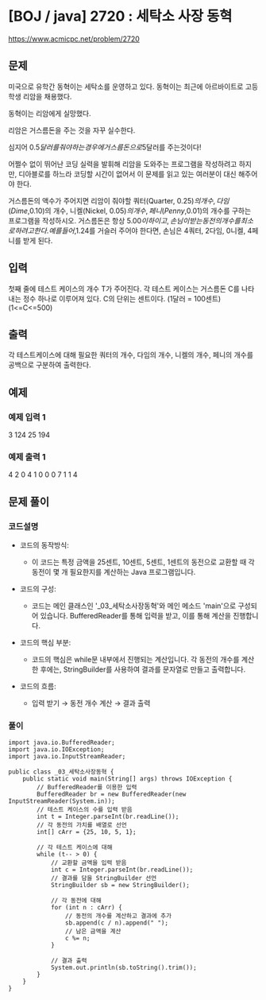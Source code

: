





# [BOJ / java] 2720 : 세탁소 사장 동혁

https://www.acmicpc.net/problem/2720

## 문제
미국으로 유학간 동혁이는 세탁소를 운영하고 있다. 동혁이는 최근에 아르바이트로 고등학생 리암을 채용했다.

동혁이는 리암에게 실망했다.

리암은 거스름돈을 주는 것을 자꾸 실수한다.

심지어 $0.5달러를 줘야하는 경우에 거스름돈으로 $5달러를 주는것이다!

어쩔수 없이 뛰어난 코딩 실력을 발휘해 리암을 도와주는 프로그램을 작성하려고 하지만, 디아블로를 하느라 코딩할 시간이 없어서 이 문제를 읽고 있는 여러분이 대신 해주어야 한다.

거스름돈의 액수가 주어지면 리암이 줘야할 쿼터(Quarter, $0.25)의 개수, 다임(Dime, $0.10)의 개수, 니켈(Nickel, $0.05)의 개수, 페니(Penny, $0.01)의 개수를 구하는 프로그램을 작성하시오. 거스름돈은 항상 $5.00 이하이고, 손님이 받는 동전의 개수를 최소로 하려고 한다. 예를 들어, $1.24를 거슬러 주어야 한다면, 손님은 4쿼터, 2다임, 0니켈, 4페니를 받게 된다.

## 입력

첫째 줄에 테스트 케이스의 개수 T가 주어진다. 각 테스트 케이스는 거스름돈 C를 나타내는 정수 하나로 이루어져 있다. C의 단위는 센트이다. (1달러 = 100센트) (1<=C<=500)

## 출력

각 테스트케이스에 대해 필요한 쿼터의 개수, 다임의 개수, 니켈의 개수, 페니의 개수를 공백으로 구분하여 출력한다.

## 예제
### 예제 입력 1 
3
124
25
194
### 예제 출력 1

4 2 0 4
1 0 0 0
7 1 1 4

## 문제 풀이
### 코드설명
- 코드의 동작방식: 
	- 이 코드는 특정 금액을 25센트, 10센트, 5센트, 1센트의 동전으로 교환할 때 각 동전이 몇 개 필요한지를 계산하는 Java 프로그램입니다.
    
- 코드의 구성: 
	- 코드는 메인 클래스인 '_03_세탁소사장동혁'와 메인 메소드 'main'으로 구성되어 있습니다. BufferedReader를 통해 입력을 받고, 이를 통해 계산을 진행합니다.
    
- 코드의 핵심 부분: 
	- 코드의 핵심은 while문 내부에서 진행되는 계산입니다. 각 동전의 개수를 계산한 후에는, StringBuilder를 사용하여 결과를 문자열로 만들고 출력합니다.
    
- 코드의 흐름: 
	- 입력 받기 → 동전 개수 계산 → 결과 출력


### 풀이

```
import java.io.BufferedReader;
import java.io.IOException;
import java.io.InputStreamReader;

public class _03_세탁소사장동혁 {
    public static void main(String[] args) throws IOException {
        // BufferedReader를 이용한 입력
        BufferedReader br = new BufferedReader(new InputStreamReader(System.in));
        // 테스트 케이스의 수를 입력 받음
        int t = Integer.parseInt(br.readLine());
        // 각 동전의 가치를 배열로 선언
        int[] cArr = {25, 10, 5, 1};

        // 각 테스트 케이스에 대해
        while (t-- > 0) {
            // 교환할 금액을 입력 받음
            int c = Integer.parseInt(br.readLine());
            // 결과를 담을 StringBuilder 선언
            StringBuilder sb = new StringBuilder();

            // 각 동전에 대해
            for (int n : cArr) {
                // 동전의 개수를 계산하고 결과에 추가
                sb.append(c / n).append(" ");
                // 남은 금액을 계산
                c %= n;
            }

            // 결과 출력
            System.out.println(sb.toString().trim());
        }
    }
}
```

